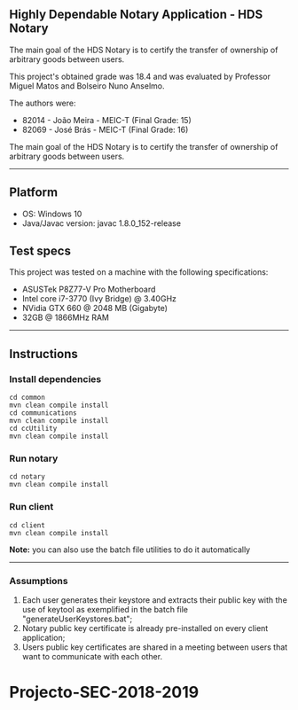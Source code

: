 ## Highly Dependable Notary Application - HDS Notary   

The main goal of the HDS Notary is to certify the transfer of ownership of arbitrary goods between users.  

This project's obtained grade was 18.4 and was evaluated by Professor Miguel Matos and Bolseiro Nuno Anselmo.

The authors were:
- 82014 - João Meira - MEIC-T (Final Grade: 15)
- 82069 - José Brás  - MEIC-T (Final Grade: 16)
  
The main goal of the HDS Notary is to certify the transfer of ownership of arbitrary goods between users.  

---  

## Platform  
- OS: Windows 10
- Java/Javac version: javac 1.8.0_152-release  

## Test specs
This project was tested on a machine with the following specifications:
  - ASUSTek P8Z77-V Pro Motherboard
  - Intel core i7-3770 (Ivy Bridge) @ 3.40GHz
  - NVidia GTX 660 @ 2048 MB (Gigabyte)
  - 32GB @ 1866MHz RAM
---  

## Instructions  

### Install dependencies  
`cd common`  
`mvn clean compile install`  
`cd communications`  
`mvn clean compile install`  
`cd ccUtility`  
`mvn clean compile install`  
  
### Run notary  
`cd notary`  
`mvn clean compile install`  
  
### Run client  
`cd client`  
`mvn clean compile install`  
  
**Note:** you can also use the batch file utilities to do it automatically  
  
---  
  
### Assumptions  
1. Each user generates their keystore and extracts their public key with the use of keytool as exemplified in the batch file "generateUserKeystores.bat";  
2. Notary public key certificate is already pre-installed on every client application;  
3. Users public key certificates are shared in a meeting between users that want to communicate with each other.  

# Projecto-SEC-2018-2019
